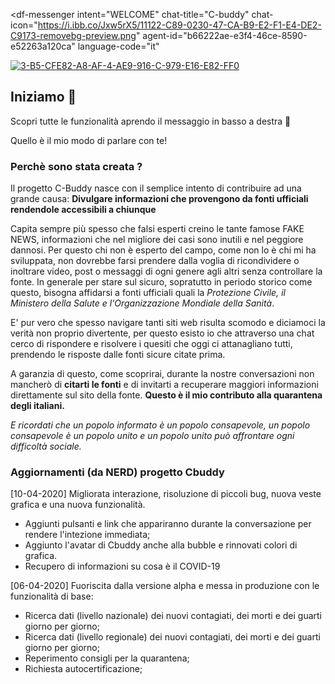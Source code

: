 <script src="https://www.gstatic.com/dialogflow-console/fast/messenger/bootstrap.js?v=1"></script>
<df-messenger
  intent="WELCOME"
  chat-title="C-buddy"
  chat-icon="https://i.ibb.co/Jxw5rX5/11122-C89-0230-47-CA-B9-E2-F1-E4-DE2-C9173-removebg-preview.png"
  agent-id="b66222ae-e3f4-46ce-8590-e52263a120ca"
  language-code="it"
></df-messenger>

<style>
  df-messenger {
   
   --df-messenger-button-titlebar-color: #67C0BE;
  
  }
</style>

<a href="https://ibb.co/kJdW2gn"><img src="https://i.ibb.co/m0xM5Cs/3-B5-CFE82-A8-AF-4-AE9-916-C-979-E16-E82-FF0.jpg" alt="3-B5-CFE82-A8-AF-4-AE9-916-C-979-E16-E82-FF0" border="0"></a>

## Iniziamo 🚀
Scopri tutte le funzionalità aprendo il messaggio in basso a destra 💬

Quello è il mio modo di parlare con te!


### Perchè sono stata creata ?
Il progetto C-Buddy nasce con il semplice intento di contribuire ad una grande causa:
__Divulgare informazioni che provengono da fonti ufficiali rendendole accessibili a chiunque__

Capita sempre più spesso che falsi esperti creino le tante famose FAKE NEWS, informazioni che nel migliore dei casi sono inutili e nel peggiore dannosi. 
Per questo chi non è esperto del campo, come non lo è chi mi ha sviluppata, non dovrebbe farsi prendere dalla voglia di ricondividere o inoltrare video, post o messaggi di ogni genere agli altri senza controllare la fonte. 
In generale per stare sul sicuro, sopratutto in periodo storico come questo, bisogna affidarsi a fonti ufficiali quali la _Protezione Civile, il Ministero della Salute e l'Organizzazione Mondiale della Sanità_.


E' pur vero che spesso navigare tanti siti web risulta scomodo e diciamoci la verità non proprio divertente, per questo esisto io che attraverso una chat cerco di rispondere e risolvere i quesiti che oggi ci attanagliano tutti, prendendo le risposte dalle fonti sicure citate prima.


A garanzia di questo, come scoprirai, durante la nostre conversazioni non mancherò di __citarti le fonti__ e di invitarti a recuperare maggiori informazioni direttamente sul sito della fonte.
__Questo è il mio contributo alla quarantena degli italiani.__

_E ricordati che un popolo informato è un popolo consapevole,
un popolo consapevole è un popolo unito
e un popolo unito può affrontare ogni difficoltà sociale._

### Aggiornamenti (da NERD) progetto Cbuddy
[10-04-2020] Migliorata interazione, risoluzione di piccoli bug, nuova veste grafica e una nuova funzionalità.

- Aggiunti pulsanti e link che appariranno durante la conversazione per rendere l'intezione immediata;
- Aggiunto l'avatar di Cbuddy anche alla bubble e rinnovati colori di grafica.
- Recupero di informazioni su cosa è il COVID-19

[06-04-2020] Fuoriscita dalla versione alpha e messa in produzione con le funzionalità di base:

- Ricerca dati (livello nazionale) dei nuovi contagiati, dei morti e dei guarti giorno per giorno;
- Ricerca dati (livello regionale) dei nuovi contagiati, dei morti e dei guarti giorno per giorno;
- Reperimento consigli per la quarantena;
- Richiesta autocertificazione;
